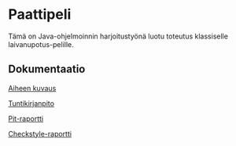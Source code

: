 # Paattipeli
Tämä on Java-ohjelmoinnin harjoitustyönä luotu toteutus klassiselle laivanupotus-pelille. 

## Dokumentaatio
[Aiheen kuvaus](/dokumentaatio/aiheenKuvausJaRakenne.md)

[Tuntikirjanpito](/dokumentaatio/tuntikirjanpinto.md)

[Pit-raportti](https://htmlpreview.github.io/?https://github.com/ihamaki/paattipeli/blob/master/dokumentaatio/pit/201704061604/index.html)

[Checkstyle-raportti](https://htmlpreview.github.io/?https://github.com/ihamaki/paattipeli/blob/master/dokumentaatio/checkstyle/checkstyle.html)
